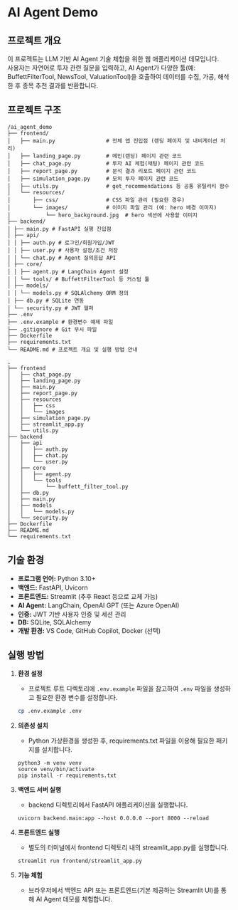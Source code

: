 # AI Agent Demo

## 프로젝트 개요

이 프로젝트는 LLM 기반 AI Agent 기술 체험을 위한 웹 애플리케이션 데모입니다.  
사용자는 자연어로 투자 관련 질문을 입력하고, AI Agent가 다양한 툴(예: BuffettFilterTool, NewsTool, ValuationTool)을 호출하여 데이터를 수집, 가공, 해석한 후 종목 추천 결과를 반환합니다.

## 프로젝트 구조

```
/ai_agent_demo
├── frontend/
│   ├── main.py                # 전체 앱 진입점 (랜딩 페이지 및 내비게이션 처리)
│   ├── landing_page.py        # 메인(랜딩) 페이지 관련 코드
│   ├── chat_page.py           # 투자 AI 체험(채팅) 페이지 관련 코드
│   ├── report_page.py         # 분석 결과 리포트 페이지 관련 코드
│   ├── simulation_page.py     # 모의 투자 페이지 관련 코드
│   ├── utils.py               # get_recommendations 등 공통 유틸리티 함수
│   └── resources/  
│       ├── css/               # CSS 파일 관리 (필요한 경우)
│       └── images/            # 이미지 파일 관리 (예: hero 배경 이미지)
│           └── hero_background.jpg  # hero 섹션에 사용할 이미지
├── backend/
│ ├── main.py # FastAPI 실행 진입점
│ ├── api/
│ │ ├── auth.py # 로그인/회원가입/JWT
│ │ ├── user.py # 사용자 설정/조건 저장
│ │ └── chat.py # Agent 질의응답 API
│ ├── core/
│ │ ├── agent.py # LangChain Agent 설정
│ │ └── tools/ # BuffettFilterTool 등 커스텀 툴
│ ├── models/
│ │ └── models.py # SQLAlchemy ORM 정의
│ ├── db.py # SQLite 연동
│ └── security.py # JWT 헬퍼
├── .env
├── .env.example # 환경변수 예제 파일
├── .gitignore # Git 무시 파일
├── Dockerfile  
├── requirements.txt
└── README.md # 프로젝트 개요 및 실행 방법 안내

.
├── frontend
│   ├── chat_page.py
│   ├── landing_page.py
│   ├── main.py
│   ├── report_page.py
│   ├── resources
│   │   ├── css
│   │   └── images
│   ├── simulation_page.py
│   ├── streamlit_app.py
│   └── utils.py
├── backend
│   ├── api
│   │   ├── auth.py
│   │   ├── chat.py
│   │   └── user.py
│   ├── core
│   │   ├── agent.py
│   │   └── tools
│   │       └── buffett_filter_tool.py
│   ├── db.py
│   ├── main.py
│   ├── models
│   │   └── models.py
│   └── security.py
├── Dockerfile
├── README.md
└── requirements.txt

```

## 기술 환경

- **프로그램 언어:** Python 3.10+
- **백엔드:** FastAPI, Uvicorn
- **프론트엔드:** Streamlit (추후 React 등으로 교체 가능)
- **AI Agent:** LangChain, OpenAI GPT (또는 Azure OpenAI)
- **인증:** JWT 기반 사용자 인증 및 세션 관리
- **DB:** SQLite, SQLAlchemy
- **개발 환경:** VS Code, GitHub Copilot, Docker (선택)

## 실행 방법

1. **환경 설정**  
   - 프로젝트 루트 디렉토리에 `.env.example` 파일을 참고하여 `.env` 파일을 생성하고 필요한 환경 변수를 설정합니다.

   ```bash
   cp .env.example .env
   ```
2. **의존성 설치**
   - Python 가상환경을 생성한 후, requirements.txt 파일을 이용해 필요한 패키지를 설치합니다.

   ```
   python3 -m venv venv
   source venv/bin/activate
   pip install -r requirements.txt
   ```
3. **백엔드 서버 실행**
   - backend 디렉토리에서 FastAPI 애플리케이션을 실행합니다.

   ```
   uvicorn backend.main:app --host 0.0.0.0 --port 8000 --reload
   ```
4. **프론트엔드 실행**
   - 별도의 터미널에서 frontend 디렉토리 내의 streamlit_app.py를 실행합니다.

   ```
   streamlit run frontend/streamlit_app.py
   ```
5. **기능 체험**
   - 브라우저에서 백엔드 API 또는 프론트엔드(기본 제공하는 Streamlit UI)를 통해 AI Agent 데모를 체험합니다.
